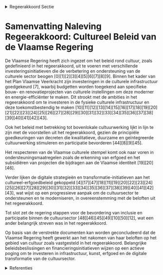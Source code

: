 

<details>
        <summary>Regeerakkoord Sectie </summary>
        <p>5.2 Cultuur 1 Cultuur zit in het DNA van de Vlaming. We hebben van vorige generaties een rijke cultuur geërfd die ons vandaag inspireert en een venster op de wereld biedt. We maken van Vlaanderen een sterke en zelfzekere natie waar Vlamingen en bezoe-kers fier op zijn, met aandacht voor een rijke waaier aan culturele beleving.. Cultuur is ook erfgoed en vrijetijdsbeleving en zelfs internationale diplomatie. Vlaanderen kan pas echt stralen als het ook cultureel straalt. De Vlaamse Meesters – uit heden en verleden en in alle creatieve richtingen – moeten het uithangbord worden van de grootsheid die Vlaanderen in zich heeft. 2 Cultuur verbindt. Cultuur zorgt voor samenhorigheid en gemeenschapsvorming en is in een grote mate gebouwd op vrijwilli-gers. Cultuur wordt ondersteund, door zowel de overheid als private partners. Zij vormen het sociaal kapitaal van onze samenleving, de dragers van het kostbare weefsel, die we blijvend willen ondersteunen. We dragen zorg voor ons artistiek en cultureel erfgoed en hebben de ambitie om op het vlak van heden daagse en toekomstgerichte artistieke, architecturale en culturele activiteiten de wereldtop te zijn. Vlaanderen kent een rijk landschap aan culturele amateurvereni-gingen die ook onze aandacht verdienen. De amateurkunsten hebben een grote meer-waarde binnen het culturele veld en zijn een verrijking voor heel veel Vlamingen.. We stimuleren verdere samenwerkingen op het terrein tussen de professionele kunsten, de amateurkunsten en deeltijds kunstonderwijs. We hebben ook oog voor nieuwe cultuur-vormen zoals o.a. “urban culture”. 3 Voor Kunstorganisaties die op Vlaams niveau ondersteund worden, willen we de lat hoog blijven leggen. Zowel op artistiek als zakelijk vlak moet een internationaal niveau de ambitie zijn. Daarbij willen wij blijvend scherpe keuzes maken. De grote kunst-instellingen van de Vlaamse Gemeenschap blijven omwille van hun internationale artistieke niveau, bereik en omvang de artistieke topambassadeurs die Vlaanderen internationaal mee op de kaart zetten. Zij moeten toonaangevend zijn inzake kwaliteit, publiekswerking, cultureel ondernemerschap en management en bieden talent ontplooiings kansen aan. 4 Daarnaast bieden we een antwoord op de legitieme vraag van een aantal structureel verankerde kunsthuizen voor een grotere financiële zekerheid op lange termijn. We passen hiervoor het kunstendecreet aan. 5 Het projectenbeleid geeft ontwikkelings-kansen aan opkomend talent, maar dit mag er niet toe leiden dat de illusie wordt gecreëerd dat dit automatisch leidt tot een structurele subsidie. Bij de beoordeling gebeurt de selectie prioritair in functie van het potentieel om een internationaal niveau te bereiken. Selectiever kiezen moet ook leiden tot een betere ondersteuning voor diegene die de norm halen. 6 Voordat een samenwerking met Kanal in Brussel kan worden uitgebouwd, moet Kanal ook een duidelijke Vlaamse stempel dragen, zowel naar uitstraling als binnen de organisatiestructuur, inclusief in zake de normen van deugdelijk bestuur, zoals we ook blijven inzetten op het goed werkende samenwerkingsmodel van Flagey. 7 De aandacht voor de cultureel erfgoeds-ector blijft eveneens een prioriteit. Onze Vlaamse musea en erfgoedbibliotheken, archiefinstellingen hebben objecten, kunst-werken, boeken en documenten uit het verleden bewaard voor het heden en voor de generaties na ons. Zij vertellen ons het verhaal van ons gedeeld verleden en de opbouw van onze Vlaamse identiteit. We versterken de financiële inhaalbeweging die in de vorige regeerperiode is ingezet. Daarnaast is er binnen deze sector ook een noodzaak om te komen tot een beter management en een beter zakelijk beleid van verschillende erfgoedinstellingen. Dit alles moet in samenspraak met de lokale besturen worden opgenomen. We werken verder aan Inventaris Vlaanderen voor immaterieel cultureel erfgoed . 8 We nemen een regierol op voor een afgestemd depotbeleid dat niet enkel inzet op nieuwe bewaarplaatsen om te borgen maar na waardering en inventarisatie, ook resulteert in herbestemmen en afstoten. We doen dit samen met specifieke partners en lokale besturen en gezamenlijk voor cultureel en onroerend erfgoed. In het kader van dit depotbeleid is er ook aandacht voor de collecties van herbestemde kerken. 9 Door de eeuwen heen heeft Vlaanderen steeds op cultureel vlak een voortrekkersrol ingenomen. Om deze positie te behouden en te versterken werken we een regeling uit voor internationale bruiklenen die onze musea in staat stelt om zich als volwaardige partner te profileren bij het opzetten van internationale tentoonstellingen, en die een belangrijke hefboom vormt voor de werking en het imago van onze erfgoedsector. 10 Vlaanderen beschikt over grote en zeer interessante private collecties. We stimu-leren het overleg tussen deze verzamelaars en onze musea. We gaan na in welke mate en onder welke voorwaarden deze collecties aan het brede publiek kunnen getoond worden, met respect voor het publiek karakter van onze musea. Ter versterking van het Vlaamse topstukkenbeleid onder-zoeken we de mogelijkheden van een private topstukkenstichting. 11 We werken een modernisering uit van de reeds bestaande regeling inzake de inbetaling-geving van kunstwerken om zo de collectie van de Vlaamse Gemeenschap met topstukken en sleutelwerken te verrijken. 12 We blijven inzetten op de verbreding, en verdieping van de vrijetijdsparticipatie van alle Vlamingen. Daarvoor zal Vlaanderen de Uitpas verder aanbieden als opstap aan alle geïnteresseerde lokale besturen. We geven de museumpas alle kansen. 13 De aandacht voor cultureel onder-nemerschap wordt versterkt. De huidige instrumenten (cultuurloket, cultuurkrediet, kunstkoopregeling…) worden verdergezet, geëvalueerd en waar nodig versterkt. Het secundair kunstonderwijs (KSO), maar ook de artistieke hogescholen en universitaire opleidingen, zetten in op cultureel onder-nemerschap. We onderzoeken verder de mogelijkheden om private en publieke partners nauwer te betrekken. 14 Het decreet bovenlokale cultuurwerking is sinds 1 januari 2019 van kracht. We leggen bij de beoordeling van aanvragen sterk het accent op het transversale aspect. We blijven samenwerking tussen organisaties en lokale besturen en/of intergemeentelijke samen-werkingen hierin aanmoedigen. We monitoren en evalueren de eerste uitrol van dit decreet op het terrein en passen des gevallend aan. 15 Het nieuwe circusdecreet voorziet in de ondersteuning van alle facetten van een geïntegreerd circusbeleid met als doel een antwoord te bieden op de groeiende Vlaamse en internationale dynamiek en professionalisering van deze sector. 16 We versterken de werkingen van Z33, het expertisecentrum Bokrijk/Crafts en Alden Biesen (o.m. op het vlak van muziek educatie, oude muziek, opera) zodat ze de toege-wezen trekkende en stimulerende rol structureel verder kunnen uitbouwen. De opgestarte regionale trajectbegeleiding wordt op basis van een monitoring en evaluatie van de tus sen tijdse resultaten waar nodig bijgestuurd. 17 Investeren in culturele infrastructuur is een absolute prioriteit voor deze Vlaamse regering. Door diverse grote werven aan te pakken, wil ze een duidelijk verschil maken. Investeren in infrastructuur is ook een investering in de artistieke toekomst. 18 We werken de verbouwing van KMSKA deze regeerperiode af en heropenen het. Om de internationale ambities van KMSKA waar te maken zal de Vlaamse regering na heropening ook extra investeren in de werking van dit museum. Ook het MHKA in Antwerpen zit in een traject naar een nieuw gebouw op de site Zuidersluis/hof Van beroep. Tijdens deze regeerperiode zetten we de nodige stappen om tegen het einde van de regeerperiode ook effectief aan het bouwen te zijn. 19 De grote zaal van het Kaaitheater wordt gerenoveerd en op de site wordt ook een tweede zaal voor kleinere producties en extra presentatieruimte gerealiseerd. Ook de vernieuwingswerken aan het Kunsten-centrum Stuk worden verdergezet. 20 Voor de Gentse operasite wordt in overleg en samenwerking met de stad Gent als eigenaar tijdens deze regeerperiode het masterplan opgesteld en starten we met de realisatie van de renovatie en restauratie. Hetzelfde gebeurt met de Bourla schouw-burg te Antwerpen waar eveneens in overleg en samenwerking met de Stad Antwerpen een hedendaagse schouwburg op inter-nationaal niveau wordt gerealiseerd zonder afbreuk te doen aan de historische context en de erfgoedwaarde. Ook met de stad Brugge wordt samengewerkt om de plannen voor de vernieuwde museumsite in de binnenstad te realiseren. 21 De werken aan KMSKA, M HKA, Bourla, de Gentse Opera, het Kaaitheater en de ver nieuwde museumsite in Brugge maken ook deel uit van een breder cultuur- toeristisch verhaal waarin we Vlaanderen, Vlaamse meesters en Vlaams erfgoed op de kaart zetten. 22 Met het Sportinfrastructuurplan van vorige legislatuur als voorbeeld, plannen we een structurele aanpak voor bovenlokale culturele infrastructuur en bouwen een lange termijnvisie uit. Andere projectaanvragen voor onder-steuning als grote culturele infrastructuur van uitzonderlijke omvang, toetsen we op inhoudelijke meerwaarde van het landschap, draagvlak en financiële haalbaarheid. 23 We dringen bij de federale regering aan op de overdracht van het Amerikaans Theater voor de creatie van een nieuwe Vlaamse culturele pool. Dit moet leiden tot een theaterzaal met een capaciteit van 1.200 zitjes die het mogelijk moet maken om een aantal grotere dans-, theater-, en muziekproducties op rendabele wijze naar Brussel te halen. Tevens beogen we daarmee een broedplek voor jong artistiek talent waar ze kunnen creëren, leren en onderling uitwisselen. Na overdracht zal de coördinatie van dit project gebeuren door de Ancienne Belgique. 24 We starten een traject om onze Vlaamse geschiedenis te ontsluiten in een museum voor de geschiedenis en cultuur van Vlaanderen. De regering onderzoekt hiervoor de verschillende scenario’s en zal nog deze regeerperiode de eerste concrete stappen zetten. 25 De digitalisering van de cultuursector blijft een aandachtspunt. Daartoe verlengen we de opdracht van Publiq en VIAA. We voeren een éénduidig beleid dat versnippering tegengaat, meerwaarde biedt aan de cultuuraanbieder- en gebruiker en werkt in een gezond businessmodel. 26 We zetten de efficiëntie-oefening in de culturele bovenbouw verder, zodanig dat er meer budget naar de basiswerking kan vloeien. 27 We erkennen de verbindende en eman-cipatorische kracht van het sociaal-cultu-reel werk en het belang ervan voor de vorming van een betrokken samenleving, met een collectief gedeelde identiteit gebaseerd op een gemeenschappelijke sokkel van waarden en fundamentele rechten en vrijheden. Het moet gaan om organisaties die bijdragen aan de emancipatie van mensen en groepen en aan de versterking van een democratische, inclusieve en duurzame samenleving. Om dit nog sterker tot uitdrukking te brengen passen we het huidige decreet sociaal-cultureel werk aan om dit te beklemtonen en maken we van beide een prioritaire subsidievoorwaarde. Initiatieven die zich terugplooien op etnisch-culturele afkomst worden daarbij niet meer gesubsi-dieerd. Tevens zal de toekomstige subsidi-ering gebaseerd zijn op de uitgevoerde visitatie, de strikte toepassing van de beoordelingscriteria en de inpassing in een landschapstekening. Deze drie elementen staan elk op zich en vormen het afwegings-kader. Met deze beslissingsbepalende toetsstenen subsidiëren we prioritair sociaal-culturele organisaties die inzetten op gemeenschapsvorming, verbinding, samenwerking, segregatie tegengaan, bruggen bouwen en formeel en informeel leren. Bij de subsidiekeuzes en -beslissingen houden we zoals nu reeds voorzien in het decreet rekening met de breedte van het draagvlak en de maatschappelijke relevantie van de organisatie, zoals het actief betalend ledenaantal of de reële werking, organisatie en aanwezigheid op het terrein. De aanpas-sing van het decreet wijzigt het geplande tijdskader niet. Zoals bij andere cultuur-decreten houden we bij de subsidietoeken-ning rekening met adviezen van externe experten, maar blijft de finale inhoudelijke afweging van de regelgevend vastgelegde beleidsdoelstellingen en criteria en het bepalen van het subsidiebedrag zelf binnen het budgettaire kader zonder beperking autonoom berusten bij de regering. We passen in functie daarvan ook de advies-procedures en de regels voor de bepaling van het subsidiebedrag in het decreet aan. 28 We versterken de Vlaamse identiteit via een extra investering in het Vlaams audio-visueel Fonds en in het Vlaams Fonds voor de Letteren en we blijven tevens inzetten op de promotie in binnen- en buitenland van onze Vlaamse creaties en auteurs. We zetten bij beide fondsen in op de verster-king van de samenwerking met Nederland. We werken verder aan een gedragen én duurzaam taal- en leesbevorderingsbeleid over diverse beleidsdomeinen heen. </p>
        </details> 

# Samenvatting Naleving Regeerakkoord: Cultureel Beleid van de Vlaamse Regering

De Vlaamse Regering heeft zich ingezet om het beleid rond cultuur, zoals gedefinieerd in het regeerakkoord, uit te voeren met verschillende investeringsinitiatieven die de verbetering en ondersteuning van de culturele sector beogen \[0\]\[1\]\[2\]\[3\]\[4\]\[5\]\[6\]\[7\]\[8\]\[9\]. Binnen het kader van het Plan Vlaamse Veerkracht zijn investeringen in de culturele infrastructuur goedgekeurd \[7\], waarbij budgetten worden toegekend aan specifieke bouw- en renovatieprojecten van culturele instellingen om deze moderner en energie-efficiënter te maken. Dit strookt met de ambities in het regeerakkoord om te investeren in de fysieke culturele infrastructuur en deze toekomstbestendig te maken \[10\]\[11\]\[12\]\[13\]\[14\]\[15\]\[16\]\[17\]\[18\]\[19\]\[20\]\[21\]\[22\]\[23\]\[24\]\[25\]\[26\]\[27\]\[28\]\[29\]\[30\]\[31\]\[32\]\[33\]\[34\]\[35\]\[36\]\[37\]\[38\]\[39\]\[40\]\[41\]\[42\]\[43\].

Ook het beleid met betrekking tot bovenlokale cultuurwerking lijkt in lijn te zijn met de voorstellen uit het regeerakkoord, gezien de principiële goedkeuringen van decreten die kwalitatieve, duurzame en geïntegreerde cultuurwerking stimuleren en participatie bevorderen \[44\]\[8\]\[9\]\[45\].

Het respecteren van de Vlaamse culturele stempel komt ook naar voren in ondersteuningsmaatregelen zoals de erkenning van erfgoed en het subsidiëren van projecten die bijdragen aan de Vlaamse identiteit \[19\]\[20\]\[46\].

Verder lijken de digitale strategieën en transformatie-initiatieven aan het cultureel-erfgoedbeleid gekoppeld \[4\]\[17\]\[47\]\[18\]\[11\]\[19\]\[20\]\[22\]\[23\]\[24\]\[25\]\[26\]\[27\]\[28\]\[29\]\[30\]\[31\]\[32\]\[33\]\[34\]\[35\]\[36\]\[37\]\[38\]\[39\]\[40\]\[41\]\[42\]\[43\], wat wijst op een progressieve aanpak om de cultuursector te ondersteunen en te moderniseren, in overeenstemming met de beloften uit het regeerakkoord.

Tot slot zet de regering stappen voor de bevordering van inclusie en participatie binnen de cultuursector \[48\]\[46\]\[45\]\[49\]\[10\]\[50\]\[12\], wat een ander belangrijk streven was in het regeerakkoord.

Op basis van de verstrekte documenten kan worden geconcludeerd dat de Vlaamse Regering heeft gewerkt aan het nakomen van haar beloften op het gebied van cultuur zoals vastgesteld in het regeerakkoord. Belangrijke beleidsbeslissingen en financieringsinitiatieven wijzen op een actieve poging om te investeren in infrastructuur, kunst, erfgoed en de digitale transformatie van de cultuursector.

<details>
        <summary> Referenties</summary>
        **[\[0\]](http://themis.vlaanderen.be/id/nieuwsbrief-info/636A544A34B8770AF8FDE1CA)** : **(2022-11-10)** Plan Vlaamse Veerkracht: Culturele investeringssubsidies Inzet relancemiddelen culturele infrastructuur Vier ontwerpbesluiten van de Vlaamse Regering  In het kader van het  versnellen van verscheidene... 

**[\[1\]](http://themis.vlaanderen.be/id/nieuwsbrief-info/61E12F8C364ED90008000A89)** : **(2022-01-14)** Plan Vlaamse Veerkracht: toekenning investeringssubsidies culturele topinfrastructuur en cultuurinfrastructuur van bovenlokaal belang Investeringssubsidies culturele infrastructuur Drie ontwerpbesluit... 

**[\[2\]](http://themis.vlaanderen.be/id/nieuwsbrief-info/6392F444C2B90D4571CF7D89)** : **(2022-12-09)** Plan Vlaamse Veerkracht: investeringssubsidies voor culturele topinfrastructuur en cultuurinfrastructuur van bovenlokaal belang Investeringssubsidies voor twee projectvoorstellen voor culturele topinf... 

**[\[3\]](http://themis.vlaanderen.be/id/nieuwsbrief-info/60E4772B364ED900080008BC)** : **(2021-07-09)** Plan Vlaamse Veerkracht: Investeringssubsidies 10 projectvoorstellen culturele topinfrastructuur en cultuurinfrastructuur van bovenlokaal belang Investeringssubsidies cultuur Tien ontwerpbesluiten van... 

**[\[4\]](http://themis.vlaanderen.be/id/resource/79c77d90-4924-11ec-94bb-99a9d1e168fe)** : **(2021-03-31)** Strategische Visienota Cultureel Erfgoed   De Vlaamse Regering hecht haar goedkeuring aan de Strategische Visienota Cultureel Erfgoed. De visienota wil drie doelstellingen bereiken: de dynamiek, eigen... 

**[\[5\]](http://themis.vlaanderen.be/id/nieuwsbrief-info/61E12DD5364ED90008000A88)** : **(2022-01-14)** Plan Vlaamse Veerkracht: Investeringssubsidies grote culturele infrastructuur (projectoproep 2021) Investeringssubsidies grote culturele infrastructuur (projectoproep 2021) Drie ontwerpbesluiten van d... 

**[\[6\]](http://themis.vlaanderen.be/id/resource/2e455290-4927-11ec-94bb-99a9d1e168fe)** : **(2020-10-09)** Cultureel-erfgoedconvenants 2021-2026: toekenning werkingssubsidies Ontwerpbesluit van de Vlaamse Regering betreffende de toekenning van werkingssubsidies aan steden en intergemeentelijke samenwerking... 

**[\[7\]](http://themis.vlaanderen.be/id/nieuwsbrief-info/607FF544364ED900080004EB)** : **(2021-04-23)** Plan Vlaamse Veerkracht: 100 miljoen euro voor versnellen infrastructuurinvesteringen Vlaamse cultuursector Relanceplannen en investeringsmiddelen beleidsdomein Cultuur  In het kader van de coronapand... 

**[\[8\]](http://themis.vlaanderen.be/id/nieuwsbericht/64A3CE3A2D77B42474D4F5E7)** : **(2023-07-07)** Voorontwerp van decreet over de bovenlokale cultuurwerking Voorontwerp van decreet over de bovenlokale cultuurwerking  Na adviezen van de SARC, van de GBA en van de VTC, hecht de Vlaamse Regering opni... 

**[\[9\]](http://themis.vlaanderen.be/id/nieuwsbericht/653901AD9DAB6626D11E54B7)** : **(2023-10-27)** Ontwerpdecreet over de bovenlokale cultuurwerking Ontwerpdecreet over de bovenlokale cultuurwerking  Na advies van de Raad van State, hecht de Vlaamse Regering haar definitieve goedkeuring aan het ont... 

**[\[10\]](http://themis.vlaanderen.be/id/nieuwsbrief-info/60C9AD09364ED900080003EC)** : **(2021-06-18)** Projecten Taskforce Cultuur op korte termijn   Eind 2020 werd de Taskforce Cultuur opgezet om te onderzoeken welke maatregelen noodzakelijk zijn voor de culturele sector om 2021 te overbruggen. De voo... 

**[\[11\]](http://themis.vlaanderen.be/id/nieuwsbericht/63D922AC2E929B312AB5C567)** : **(2023-02-03)** Voorontwerp van decreet tot structurele subsidiëring van kernorganisaties om de digitale transformatie van de cultuursector aan te sturen Voorontwerp van decreet tot structurele subsidiëring van kerno... 

**[\[12\]](http://themis.vlaanderen.be/id/nieuwsbericht/65263B9C7FDB1A5D07828697)** : **(2023-10-13)** Wijziging decreet Lokaal Cultuurbeleid en subsidiedecreet kernorganisaties om de digitale transformatie van de cultuursector aan te sturen, en opheffing participatiedecreet Voorontwerp van decreet tot... 

**[\[13\]](http://themis.vlaanderen.be/id/resource/a0c22400-4928-11ec-94bb-99a9d1e168fe)** : **(2020-07-03)** COVID-19 noodfonds: steun culturele organisaties Ontwerpbesluit van de Vlaamse Regering tot toekenning van steun aan culturele organisaties en kwetsbare kernspelers in het kader van het noodfonds  De ... 

**[\[14\]](http://themis.vlaanderen.be/id/nieuwsbrief-info/62C4029C8E6C4430A88977F4)** : **(2022-07-08)** Uitvoeringsbesluit Cultuurerfgoeddecreet Ontwerpbesluit van de Vlaamse Regering tot uitvoering van het Cultureelerfgoeddecreet van 23 december 2021  ​Het Cultureelerfgoeddecreet is het belangrijkste i... 

**[\[15\]](http://themis.vlaanderen.be/id/nieuwsbericht/6512DA3F3605E1AC863C02B8)** : **(2023-09-29)** Besteding van de middelen uit het Vlaams Klimaatfonds (VKF) voor het energiezuiniger maken van de cultuurinfrastructuur   De Vlaamse Regering wil verder inzetten op het energiezuiniger maken van de cu... 

**[\[16\]](http://themis.vlaanderen.be/id/nieuwsbericht/646DE3428E8235823F6B8346)** : **(2023-05-26)** Regeling toekenning investeringssubsidies strategische cultuur- en jeugdinfrastructuur Voorontwerp van besluit van de Vlaamse Regering over de regeling voor de toekenning van investeringssubsidies voo... 

**[\[17\]](http://themis.vlaanderen.be/id/resource/57741e70-4928-11ec-94bb-99a9d1e168fe)** : **(2020-07-10)** Verdeling van de middelen van het noodfonds cultuur   De Vlaamse Regering beslist tot herverdeling van coronamiddelen voor de beleidsvelden cultuur en jeugd. Het gaat enerzijds om de compensatie voor ... 

**[\[18\]](http://themis.vlaanderen.be/id/nieuwsbericht/649441DB2D77B42474D4DBD4)** : **(2023-06-23)** Decreet structurele subsidiëring kernorganisaties om digitale transformatie cultuursector aan te sturen Bekrachtiging en afkondiging van het decreet tot structurele subsidiëring van kernorganisaties o... 

**[\[19\]](http://themis.vlaanderen.be/id/nieuwsbericht/648036A32D77B42474D4C8CB)** : **(2023-06-09)** Subsidiëring van kernorganisaties: digitale transformatie cultuursector Voorontwerp van besluit van de Vlaamse Regering tot uitvoering van het decreet van (…) tot structurele subsidiëring van kernorga... 

**[\[20\]](http://themis.vlaanderen.be/id/nieuwsbrief-info/627B82F11C4A193816C310AC)** : **(2022-05-13)** Uitvoeringsbesluit Cultuurerfgoeddecreet Voorontwerp van besluit van de Vlaamse Regering tot uitvoering van het Cultureelerfgoeddecreet van 23 december 2021  ​Het Cultureelerfgoeddecreet is het belang... 

**[\[21\]](http://themis.vlaanderen.be/id/nieuwsbericht/650178A73605E1AC863BF01A)** : **(2023-09-15)** Regeling toekenning investeringssubsidies strategische cultuur- en jeugdinfrastructuur Ontwerpbesluit van de Vlaamse Regering over de regeling voor de toekenning van investeringssubsidies voor strateg... 

**[\[22\]](http://themis.vlaanderen.be/id/nieuwsbrief-info/60EE8E0C364ED900080014D3)** : **(2021-07-16)** Plan Vlaamse Veerkracht: Digitale transformatie cultuursector: ‘doelgericht digitaal transformeren’ (VV072) en ‘koppeling databanken en betere informatiedoorstroming’ Relance-initiatieven in het kader... 

**[\[23\]](http://themis.vlaanderen.be/id/nieuwsbrief-info/617265D5364ED9000800030C)** : **(2021-10-22)** Bestuursmandaten culturele organisaties: benoemingen A. Acht ontwerpbesluiten van de Vlaamse Regering houdende de benoeming van leden van de algemene vergadering, de raad van bestuur of een regeringsc... 

**[\[24\]](http://themis.vlaanderen.be/id/nieuwsbrief-info/60ED8EDF364ED900080014B0)** : **(2021-07-16)** Cultuurloket: subsidie uitbouw van coronagerelateerd advies Ontwerp van addendum 2 bij de overeenkomst d.d. 15 december 2017 tussen de Vlaamse overheid en Cultuurloket vzw voor de beleidsperiode 2018-... 

**[\[25\]](http://themis.vlaanderen.be/id/nieuwsbrief-info/61A5D9F6364ED900080004CB)** : **(2021-12-03)** Vlaams internationaal cultuurbeleid: strategisch kader 2021-2025 

**[\[26\]](http://themis.vlaanderen.be/id/resource/629496a0-4927-11ec-94bb-99a9d1e168fe)** : **(2020-09-25)** Konekt vzw: 3 miljoen euro investeringssubsidie 'De Inclusiehub' Ontwerpbesluit van de Vlaamse Regering tot toekenning van een investeringssubsidie voor grote culturele infrastructuur aan Konekt vzw v... 

**[\[27\]](http://themis.vlaanderen.be/id/nieuwsbrief-info/618B960B364ED90008000B7F)** : **(2021-11-12)** Besteding van de middelen uit het Vlaams Klimaatfonds voor het energiezuiniger maken van cultuur- en jeugdinfrastructuur   ​De Vlaamse Regering zet verder in op het energiezuiniger maken van cultuur- ... 

**[\[28\]](http://themis.vlaanderen.be/id/nieuwsbrief-info/6092A71B364ED90008000022)** : **(2021-05-07)** Plan Vlaamse Veerkracht: dossiers 72 en 129 Relance-initiatieven in het kader van de digitale transformatie van de cultuursector  In het kader van de relancemaatregelen wil de Vlaamse Regering de digi... 

**[\[29\]](http://themis.vlaanderen.be/id/nieuwsbrief-info/6268F0B11C4A193816C2FB4E)** : **(2022-04-29)** Regeling toekenning sectorale investeringssubsidies cultuur- en jeugdinfrastructuur met bovenlokaal belang 2022-2026 Ontwerpbesluit van de Vlaamse Regering over de regeling voor de toekenning van sect... 

**[\[30\]](http://themis.vlaanderen.be/id/nieuwsbericht/646DB9238E8235823F6B82E4)** : **(2023-05-26)** Besteding middelen Vlaams Klimaatfonds (VKF) voor energiezuiniger maken eigen cultuurinfrastructuur Vlaamse Gemeenschap   De Vlaamse Regering wil verder inzetten op het energiezuiniger maken van de cu... 

**[\[31\]](http://themis.vlaanderen.be/id/nieuwsbericht/64A2F3E12D77B42474D4F1C3)** : **(2023-07-07)** Wijziging decreet Lokaal Cultuurbeleid en subsidiedecreet kernorganisaties om de digitale transformatie van de cultuursector aan te sturen, en opheffing participatiedecreet Voorontwerp van decreet tot... 

**[\[32\]](http://themis.vlaanderen.be/id/nieuwsbrief-info/63A174A6DBF1CAE811022081)** : **(2022-12-23)** Nieuwe beheersovereenkomst Cultuurloket vzw voor de beleidsperiode 2023-2027 Ontwerp van beheersovereenkomst tussen de Vlaamse Gemeenschap en Cultuurloket vzw voor de beleidsperiode 2023-2027  De Vlaa... 

**[\[33\]](http://themis.vlaanderen.be/id/nieuwsbericht/64F82D6E3605E1AC863BE454)** : **(2023-09-08)** Uitvoering decreet subsidiëring kernorganisaties om digitale transformatie cultuursector aan te sturen Ontwerpbesluit van de Vlaamse Regering tot uitvoering van het decreet van 23 juni 2023 tot struct... 

**[\[34\]](http://themis.vlaanderen.be/id/resource/ca3fa190-4928-11ec-94bb-99a9d1e168fe)** : **(2020-06-26)** Beleidsprioriteiten bovenlokale cultuurwerking   Het Bovenlokaal Cultuurdecreet bepaalt dat de Vlaamse Regering voor 30 juni van het eerste volledige jaar van elke nieuwe legislatuur van het Vlaams Pa... 

**[\[35\]](http://themis.vlaanderen.be/id/nieuwsbrief-info/61E7C648364ED9000800020D)** : **(2022-01-21)** Vastleggen maatschappelijke uitdagingen in het kader van projectsubsidies sociaal-cultureel volwassenenwerk   De Vlaamse Regering wil binnen de projectregeling van het decreet sociaal- cultureel volwa... 

**[\[36\]](http://themis.vlaanderen.be/id/resource/1a017ca0-4927-11ec-94bb-99a9d1e168fe)** : **(2020-10-16)** Financiering infrastructuurproject Bourlaschouwburg Antwerpen   Het regeerakkoord van de Vlaamse Regering besteedt bijzondere aandacht aan culturele topinfrastructuur. De stad Antwerpen vraagt nu mede... 

**[\[37\]](http://themis.vlaanderen.be/id/nieuwsbrief-info/61B871F0364ED9000900147E)** : **(2021-12-17)** Aanduiding van collectiebeherende cultureel-erfgoedorganisaties als cultureel- erfgoedinstelling: voorselectie   Grote collectiebeherende organisaties met een cultureel-erfgoedwerking op internationaa... 

**[\[38\]](http://themis.vlaanderen.be/id/nieuwsbrief-info/60A75BA8364ED900080004B1)** : **(2021-05-21)** Plan Vlaamse Veerkracht: dossier 130 Digitalisering van collecties  In het kader van het Relanceplan Vlaamse Veerkracht keurt de Vlaamse Regering de principes goed voor de operationalisering van het p... 

**[\[39\]](http://themis.vlaanderen.be/id/nieuwsbrief-info/63A1756CDBF1CAE811022089)** : **(2022-12-23)** Visienota ‘Naar een slagkrachtige cultuursector in digitale tijden. Een visie op de digitale transformatie van de cultuursector’   De Vlaamse Regering keurt de Visienota ‘Naar een slagkrachtige cultuu... 

**[\[40\]](http://themis.vlaanderen.be/id/nieuwsbrief-info/630F0FF89531BD6B9732BEC1)** : **(2022-09-02)** Oproep tot kandidaatstelling voor een Kenniscentrum Cultuuronderzoek (2023-2027)   De Vlaamse Regering wil een nieuw Kenniscentrum Cultuuronderzoek opstarten voor de periode van 1 april 2023 tot en me... 

**[\[41\]](http://themis.vlaanderen.be/id/nieuwsbrief-info/622870BE6BB7B593CFC1847D)** : **(2022-03-11)** Regeling toekenning sectorale investeringssubsidies cultuur- en jeugdinfrastructuur met bovenlokaal belang 2022-2026 Voorontwerp van besluit van de Vlaamse Regering over de regeling voor de toekenning... 

**[\[42\]](http://themis.vlaanderen.be/id/nieuwsbrief-info/62B55B814ABF604F15C22667)** : **(2022-06-24)** Werkingssubsidies in het kader van het Kunstendecreet in de periode 2023-2027 Drie ontwerpbesluiten van de Vlaamse Regering  ​In het kader van het  Kunstendecreet  kent de Vlaamse Regering, na beoorde... 

**[\[43\]](http://themis.vlaanderen.be/id/nieuwsbericht/649ABF282D77B42474D4E86D)** : **(2023-06-30)** Erfbelasting betalen met cultuurgoederen: wijziging uitvoeringsbesluit decreet bescherming roerend cultureel erfgoed van uitzonderlijk belang Ontwerpbesluit van de Vlaamse Regering tot wijziging van h... 

**[\[44\]](http://themis.vlaanderen.be/id/nieuwsbericht/646DB7638E8235823F6B82E2)** : **(2023-05-26)** Voorontwerp van decreet over de bovenlokale cultuurwerking Voorontwerp van decreet over de bovenlokale cultuurwerking  De Vlaamse Regering hecht haar principiële goedkeuring aan het voorontwerp van de... 

**[\[45\]](http://themis.vlaanderen.be/id/nieuwsbericht/65781869E2E2C9E5814C00CF)** : **(2023-12-15)** Uitvoeringsbesluit decreet bovenlokale cultuurwerking Voorontwerp van besluit van de Vlaamse Regering over het Bovenlokaalcultuurdecreet van xx  Eind oktober 2023 hechtte de Vlaamse Regering haar defi... 

**[\[46\]](http://themis.vlaanderen.be/id/nieuwsbericht/65167F4F3605E1AC863C06CA)** : **(2023-09-29)** Erfgoedronde 2024-2028: werkingssubsidies cultureel-erfgoedorganisaties Ontwerpbesluit van de Vlaamse Regering houdende de indeling en subsidiëring van cultureel-erfgoedorganisaties voor de beleidsper... 

**[\[47\]](http://themis.vlaanderen.be/id/nieuwsbericht/643F950CCA1CB15B58CF46BE)** : **(2023-04-21)** Ontwerpdecreet tot structurele subsidiëring van kernorganisaties om de digitale transformatie van de cultuursector aan te sturen Ontwerpdecreet tot structurele subsidiëring van kernorganisaties om de ... 

**[\[48\]](http://themis.vlaanderen.be/id/nieuwsbrief-info/60E401B1364ED900080004A1)** : **(2021-07-09)** Werkingssubsidie cultureel-erfgoedconvenant 2021-2025 Vlaamse Gemeenschapscommissie Ontwerpbesluit van de Vlaamse Regering betreffende de toekenning van een werkingssubsidies aan de Vlaamse Gemeenscha... 

**[\[49\]](http://themis.vlaanderen.be/id/resource/3524eff0-492a-11ec-94bb-99a9d1e168fe)** : **(2020-03-27)** Steunpunt voor Bovenlokale Cultuur vzw: werkingssubsidie 2020-2024 Ontwerpbesluit van de Vlaamse Regering over de toekenning van een werkingssubsidie aan een steunpunt voor bovenlokale cultuur voor de... 

**[\[50\]](http://themis.vlaanderen.be/id/nieuwsbrief-info/61C475BD364ED9000800067C)** : **(2021-12-23)** Decreet ondersteuning van cultureel-erfgoedwerking Ontwerpdecreet houdende de ondersteuning van cultureelerfgoedwerking  De Vlaamse Regering beslist tot bekrachtiging en afkondiging van het decreet ov... 
        </details> 

